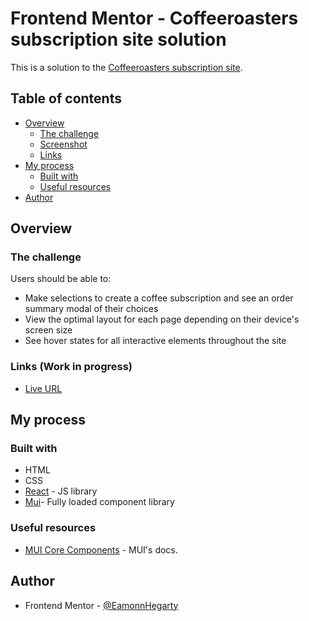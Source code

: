 # Frontend Mentor - Coffeeroasters subscription site solution

This is a solution to the [Coffeeroasters subscription site](https://www.frontendmentor.io/challenges/coffeeroasters-subscription-site-5Fc26HVY6/hub).

## Table of contents

- [Overview](#overview)
  - [The challenge](#the-challenge)
  - [Screenshot](#screenshot)
  - [Links](#links)
- [My process](#my-process)
  - [Built with](#built-with)
  - [Useful resources](#useful-resources)
- [Author](#author)



## Overview

### The challenge 

Users should be able to:

- Make selections to create a coffee subscription and see an order summary modal of their choices
- View the optimal layout for each page depending on their device's screen size
- See hover states for all interactive elements throughout the site

### Links (Work in progress)

- [Live URL](https://coffeeroasters-subscription-site.onrender.com)

## My process

### Built with

- HTML
- CSS
- [React](https://reactjs.org/) - JS library
- [Mui](https://mui.com/)- Fully loaded component library
  

### Useful resources

- [MUI Core Components](https://mui.com/material-ui/getting-started/) - MUI's docs.


## Author

- Frontend Mentor - [@EamonnHegarty](https://www.frontendmentor.io/profile/EamonnHegarty)
